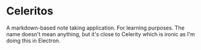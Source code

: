 # Celeritos
A markdown-based note taking application. For learning purposes. The name doesn't mean anything, but it's close to Celerity which is ironic as I'm doing this in Electron.
